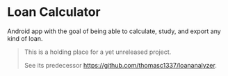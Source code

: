 # Loan Calculator

Android app with the goal of being able to calculate, study, and export any kind of loan.

> This is a holding place for a yet unreleased project.
>
> See its predecessor https://github.com/thomasc1337/loananalyzer.
